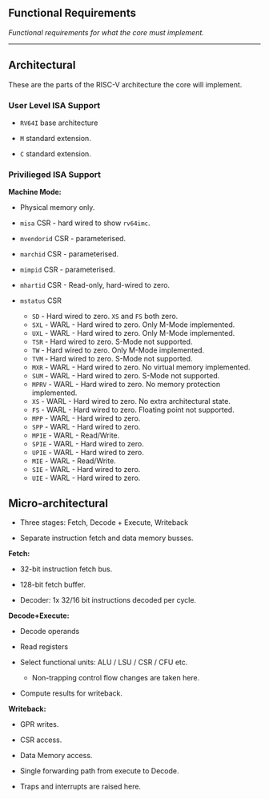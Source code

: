 
## Functional Requirements

*Functional requirements for what the core must implement.*

---

## Architectural

These are the parts of the RISC-V architecture the core will
implement.

### User Level ISA Support

- `RV64I` base architecture

- `M` standard extension.

- `C` standard extension.

### Privilieged ISA Support

**Machine Mode:**

- Physical memory only.

- `misa`        CSR - hard wired to show `rv64imc`.
- `mvendorid`   CSR - parameterised.
- `marchid`     CSR - parameterised.
- `mimpid`      CSR - parameterised.
- `mhartid`     CSR - Read-only, hard-wired to zero.
- `mstatus`     CSR
    - `SD`   -        Hard wired to zero. `XS` and `FS` both zero.
    - `SXL`  - WARL - Hard wired to zero. Only M-Mode implemented.
    - `UXL`  - WARL - Hard wired to zero. Only M-Mode implemented.
    - `TSR`  -        Hard wired to zero. S-Mode not supported.
    - `TW`   -        Hard wired to zero. Only M-Mode implemented.
    - `TVM`  -        Hard wired to zero. S-Mode not supported.
    - `MXR`  - WARL - Hard wired to zero. No virtual memory implemented.
    - `SUM`  - WARL - Hard wired to zero. S-Mode not supported.
    - `MPRV` - WARL - Hard wired to zero. No memory protection implemented.
    - `XS`   - WARL - Hard wired to zero. No extra architectural state.
    - `FS`   - WARL - Hard wired to zero. Floating point not supported.
    - `MPP`  - WARL - Hard wired to zero.
    - `SPP`  - WARL - Hard wired to zero.
    - `MPIE` - WARL - Read/Write.
    - `SPIE` - WARL - Hard wired to zero.
    - `UPIE` - WARL - Hard wired to zero.
    - `MIE`  - WARL - Read/Write.
    - `SIE`  - WARL - Hard wired to zero.
    - `UIE`  - WARL - Hard wired to zero.


## Micro-architectural

- Three stages: Fetch, Decode + Execute, Writeback

- Separate instruction fetch and data memory busses.


**Fetch:**

  - 32-bit instruction fetch bus.

  - 128-bit fetch buffer.

  - Decoder: 1x 32/16 bit instructions decoded per cycle.


**Decode+Execute:**

  - Decode operands
  
  - Read registers

  - Select functional units: ALU / LSU / CSR / CFU etc.

    - Non-trapping control flow changes are taken here.

  - Compute results for writeback.


**Writeback:**

  - GPR writes.

  - CSR access.

  - Data Memory access.

  - Single forwarding path from execute to Decode.

  - Traps and interrupts are raised here.


